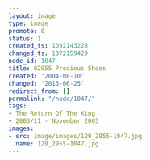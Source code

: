 ```yaml
---
layout: image
type: image
promote: 0
status: 1
created_ts: 1092143228
changed_ts: 1372159429
node_id: 1047
title: 02955 Precious Shoes
created: '2004-08-10'
changed: '2013-06-25'
redirect_from: []
permalink: "/node/1047/"
tags:
- The Return Of The King
- 2003/11 - November 2003
images:
- src: image/images/129_2955-1047.jpg
  name: 129_2955-1047.jpg
---
```


